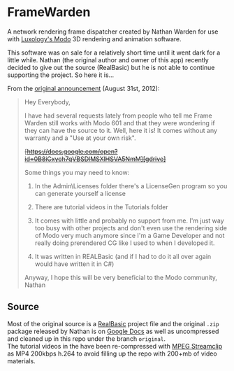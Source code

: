# FrameWarden
A network rendering frame dispatcher created by Nathan Warden for use with [Luxology's Modo][lux] 3D rendering and animation software.

This software was on sale for a relatively short time until it went dark for a little while. Nathan (the original author and owner of this app) recently decided to give out the source (RealBasic) but he is not able to continue supporting the project. So here it is…

From the [original announcement][luxforum] (August 31st, 2012):

> Hey Everybody,
>
> I have had several requests lately from people who tell me Frame Warden still works with Modo 601 and that they were wondering if they can have the source to it. Well, here it is! It comes without any warranty and a "Use at your own risk".
>
> <del>[https://docs.google.com/open?id=0B8iCxych7qVBSDlMSXlHSVA5NmM][gdrive]</del>
> 
> Some things you may need to know:
> 
> 1. In the Admin\Licenses folder there's a LicenseGen program so you can generate yourself a license
> 
> 2. There are tutorial videos in the Tutorials folder
> 
> 3. It comes with little and probably no support from me. I'm just way too busy with other projects and don't even use the rendering side of Modo very much anymore since I'm a Game Developer and not really doing prerendered CG like I used to when I developed it.
> 
> 4. It was written in REALBasic (and if I had to do it all over again would have written it in C#)
> 
> Anyway, I hope this will be very beneficial to the Modo community,  
> Nathan

## Source
Most of the original source is a [RealBasic][rbp] project file and the original `.zip` package released by Nathan is on [Google Docs][gdrive] as well as uncompressed and cleaned up in this repo under the branch `original`.  
The tutorial videos in the have been re-compressed with [MPEG Streamclip][mpeg] as MP4 200kbps h.264 to avoid filling up the repo with 200+mb of video materials.

[mpeg]: http://www.squared5.com/
[lux]: http://luxology.com/
[gdrive]: https://docs.google.com/open?id=0B8iCxych7qVBSDlMSXlHSVA5NmM
[rbp]: http://realsoftware.com/realstudio/
[luxforum]: http://forums.luxology.com/topic.aspx?f=32&t=69610&page=0#624993
